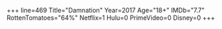 +++
line=469
Title="Damnation"
Year=2017
Age="18+"
IMDb="7.7"
RottenTomatoes="64%"
Netflix=1
Hulu=0
PrimeVideo=0
Disney=0
+++

